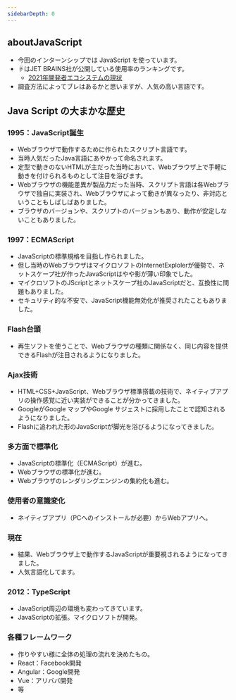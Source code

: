 ```yaml
---
sidebarDepth: 0
---
```


## aboutJavaScript
+ 今回のインターンシップでは JavaScript を使っています。
+ ☟はJET BRAINS社が公開している使用率のランキングです。
  + [2021年開発者エコシステムの現状](https://www.jetbrains.com/ja-jp/lp/devecosystem-2021/)
+ 調査方法によってブレはあるかと思いますが、人気の高い言語です。

## Java Script の大まかな歴史
### 1995：JavaScript誕生
  + Webブラウザで動作するために作られたスクリプト言語です。
  + 当時人気だったJava言語にあやかって命名されます。
  + 定型で動きのないHTMLが主だった当時において、Webブラウザ上で手軽に動きを付けられるものとして注目を浴びます。
  + Webブラウザの機能差異が製品力だった当時、スクリプト言語は各Webブラウザで独自に実装され、Webブラウザによって動きが異なったり、非対応ということもしばしばありました。
  + ブラウザのバージョンや、スクリプトのバージョンもあり、動作が安定しないこともありました。

### 1997：ECMAScript
+ JavaScriptの標準規格を目指し作られました。
+ 但し当時のWebブラウザはマイクロソフトのInternetExplolerが優勢で、ネットスケープ社が作ったJavaScriptはやや影が薄い印象でした。
+ マイクロソフトのJScriptとネットスケープ社のJavaScriptだと、互換性に問題もありました。
+ セキュリティ的な不安で、JavaScript機能無効化が推奨されたこともありました。

### Flash台頭
+ 再生ソフトを使うことで、Webブラウザの種類に関係なく、同じ内容を提供できるFlashが注目されるようになりました。

### Ajax技術
+ HTML+CSS+JavaScript、Webブラウザ標準搭載の技術で、ネイティブアプリの操作感覚に近い実装ができることが分かってきました。
+ GoogleがGoogle マップやGoogle サジェストに採用したことで認知されるようになりました。
+ Flashに追われた形のJavaScriptが脚光を浴びるようになってきました。

### 多方面で標準化
+ JavaScriptの標準化（ECMAScript）が進む。
+ Webブラウザの標準化が進む。
+ Webブラウザのレンダリングエンジンの集約化も進む。

### 使用者の意識変化
+ ネイティブアプリ（PCへのインストールが必要）からWebアプリへ。

### 現在
+ 結果、Webブラウザ上で動作するJavaScriptが重要視されるようになってきました。
+ 人気言語化してます。

### 2012：TypeScript
+ JavaScript周辺の環境も変わってきています。
+ JavaScriptの拡張。マイクロソフトが開発。

### 各種フレームワーク
+ 作りやすい様に全体の処理の流れを決めたもの。
+ React：Facebook開発
+ Angular：Google開発
+ Vue：アリババ開発
+ 等
